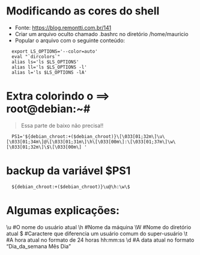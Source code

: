 # Modificando as cores do shell

- Fonte: https://blog.remontti.com.br/141
- Criar um arquivo oculto chamado .bashrc no diretório /home/mauricio
- Popular o arquivo com o seguinte conteúdo:

~~~shell
  export LS_OPTIONS='--color=auto'
  eval "`dircolors`"
  alias ls='ls $LS_OPTIONS'
  alias ll='ls $LS_OPTIONS -l'
  alias l='ls $LS_OPTIONS -lA'
 ~~~

# Extra colorindo o ==&gt; root@debian:~#

> Essa parte de baixo não precisa!!

~~~shell
  PS1='${debian_chroot:+($debian_chroot)}\[\033[01;32m\]\u\[\033[01;34m\]@\[\033[01;31m\]\h\[\033[00m\]:\[\033[01;37m\]\w\[\033[01;32m\]\$\[\033[00m\] '
~~~

# backup da variável $PS1
~~~shell
  ${debian_chroot:+($debian_chroot)}\u@\h:\w\$
~~~

# Algumas explicações: 

  \u #O nome do usuário atual
  \h #Nome da máquina
  \W #Nome do diretório atual
  \$ #Caractere que diferencia um usuário comum do super-usuário
  \t #A hora atual no formato de 24 horas hh:mm:ss
  \d #A data atual no formato “Dia_da_semana Mês Dia”




